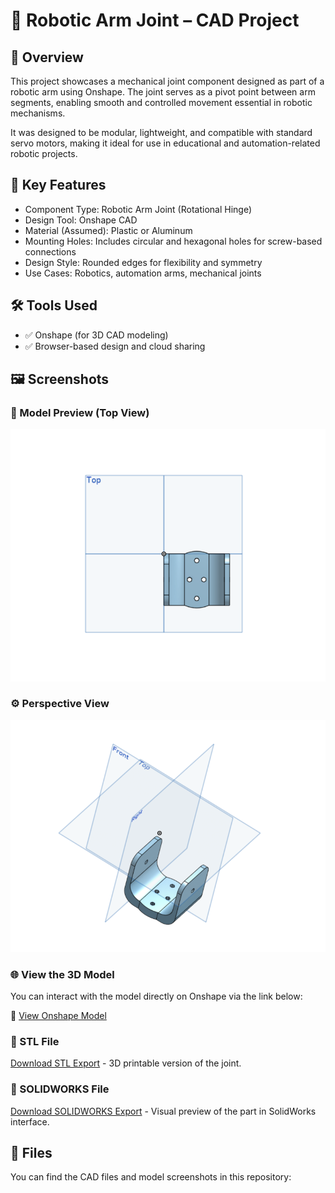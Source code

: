 # 🤖 Robotic Arm Joint – CAD Project

## 📌 Overview
This project showcases a mechanical joint component designed as part of a robotic arm using Onshape. The joint serves as a pivot point between arm segments, enabling smooth and controlled movement essential in robotic mechanisms.

It was designed to be modular, lightweight, and compatible with standard servo motors, making it ideal for use in educational and automation-related robotic projects.

## 🧠 Key Features
- Component Type: Robotic Arm Joint (Rotational Hinge)
- Design Tool: Onshape CAD
- Material (Assumed): Plastic or Aluminum
- Mounting Holes: Includes circular and hexagonal holes for screw-based connections
- Design Style: Rounded edges for flexibility and symmetry
- Use Cases: Robotics, automation arms, mechanical joints

## 🛠️ Tools Used
- ✅ Onshape (for 3D CAD modeling)
- ✅ Browser-based design and cloud sharing

## 🖼️ Screenshots

### 🔧 Model Preview (Top View)
![Top View](screenshot_joint_top.jpg)

### ⚙️ Perspective View
![Perspective View](screenshot_joint_perspective.jpg)

### 🌐 View the 3D Model
You can interact with the model directly on Onshape via the link below:

🔗 [View Onshape Model](https://cad.onshape.com/documents/aeed051e96dde7a425eaec78/w/aeffb5480c87a7251e3be776/e/309f94e4fb198937cd406044?renderMode=0&uiState=68810aa8fede3c0112c5e369)
### 📁 STL File
[Download STL Export](https://github.com/JawaherMQ5/RoboJoint/blob/main/Part%20Studio%201%20-%20Part%201.stl) - 3D printable version of the joint.
### 📁 SOLIDWORKS File
[Download SOLIDWORKS Export](https://github.com/JawaherMQ5/RoboJoint/blob/main/Part%20Studio%201%20-%20Part%201%20(1).sldprt) - Visual preview of the part in SolidWorks interface.

## 📁 Files
You can find the CAD files and model screenshots in this repository:
